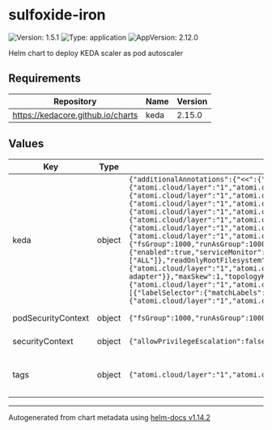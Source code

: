 # sulfoxide-iron

![Version: 1.5.1](https://img.shields.io/badge/Version-1.5.1-informational?style=flat-square) ![Type: application](https://img.shields.io/badge/Type-application-informational?style=flat-square) ![AppVersion: 2.12.0](https://img.shields.io/badge/AppVersion-2.12.0-informational?style=flat-square)

Helm chart to deploy KEDA scaler as pod autoscaler

## Requirements

| Repository | Name | Version |
|------------|------|---------|
| https://kedacore.github.io/charts | keda | 2.15.0 |

## Values

| Key | Type | Default | Description |
|-----|------|---------|-------------|
| keda | object | `{"additionalAnnotations":{"<<":{"atomi.cloud/layer":"1","atomi.cloud/platform":"sulfoxide","atomi.cloud/service":"iron"}},"additionalLabels":{"<<":{"atomi.cloud/layer":"1","atomi.cloud/platform":"sulfoxide","atomi.cloud/service":"iron"}},"podAnnotations":{"keda":{"<<":{"atomi.cloud/layer":"1","atomi.cloud/platform":"sulfoxide","atomi.cloud/service":"iron"},"atomi.cloud/module":"operator"},"metricsAdapter":{"<<":{"atomi.cloud/layer":"1","atomi.cloud/platform":"sulfoxide","atomi.cloud/service":"iron"},"atomi.cloud/module":"metrics-adapter"},"webhooks":{"<<":{"atomi.cloud/layer":"1","atomi.cloud/platform":"sulfoxide","atomi.cloud/service":"iron"},"atomi.cloud/module":"webhooks"}},"podLabels":{"keda":{"<<":{"atomi.cloud/layer":"1","atomi.cloud/platform":"sulfoxide","atomi.cloud/service":"iron"},"atomi.cloud/module":"operator"},"metricsAdapter":{"<<":{"atomi.cloud/layer":"1","atomi.cloud/platform":"sulfoxide","atomi.cloud/service":"iron"},"atomi.cloud/module":"metrics-adapter"},"webhooks":{"<<":{"atomi.cloud/layer":"1","atomi.cloud/platform":"sulfoxide","atomi.cloud/service":"iron"},"atomi.cloud/module":"webhooks"}},"podSecurityContext":{"<<":{"fsGroup":1000,"runAsGroup":1000,"runAsNonRoot":true,"runAsUser":1000}},"prometheus":{"metricServer":{"enabled":true,"serviceMonitor":{"enabled":true}},"operator":{"enabled":true,"serviceMonitor":{"enabled":true}},"webhooks":{"enabled":true,"serviceMonitor":{"enabled":true}}},"securityContext":{"<<":{"allowPrivilegeEscalation":false,"capabilities":{"drop":["ALL"]},"readOnlyRootFilesystem":true,"runAsGroup":1000,"runAsNonRoot":true,"runAsUser":1000}},"topologySpreadConstraints":{"metricsServer":[{"labelSelector":{"matchLabels":{"<<":{"atomi.cloud/layer":"1","atomi.cloud/platform":"sulfoxide","atomi.cloud/service":"iron"},"atomi.cloud/module":"metrics-adapter"}},"maxSkew":1,"topologyKey":"topology.kubernetes.io/zone","whenUnsatisfiable":"ScheduleAnyway"}],"operator":[{"labelSelector":{"matchLabels":{"<<":{"atomi.cloud/layer":"1","atomi.cloud/platform":"sulfoxide","atomi.cloud/service":"iron"},"atomi.cloud/module":"operator"}},"maxSkew":1,"topologyKey":"topology.kubernetes.io/zone","whenUnsatisfiable":"ScheduleAnyway"}],"webhooks":[{"labelSelector":{"matchLabels":{"<<":{"atomi.cloud/layer":"1","atomi.cloud/platform":"sulfoxide","atomi.cloud/service":"iron"},"atomi.cloud/module":"webhooks"}},"maxSkew":1,"topologyKey":"topology.kubernetes.io/zone","whenUnsatisfiable":"ScheduleAnyway"}]}}` | KEDA Configuration. See [Helm Config for KEDA](https://github.com/kedacore/charts/tree/main/keda). |
| podSecurityContext | object | `{"fsGroup":1000,"runAsGroup":1000,"runAsNonRoot":true,"runAsUser":1000}` | YAML Anchor for PodSecurityContext |
| securityContext | object | `{"allowPrivilegeEscalation":false,"capabilities":{"drop":["ALL"]},"readOnlyRootFilesystem":true,"runAsGroup":1000,"runAsNonRoot":true,"runAsUser":1000}` | YAML Anchor for SecurityContext |
| tags | object | `{"atomi.cloud/layer":"1","atomi.cloud/platform":"sulfoxide","atomi.cloud/service":"iron"}` | Kubernetes labels and annotations, following Service Tree |

----------------------------------------------
Autogenerated from chart metadata using [helm-docs v1.14.2](https://github.com/norwoodj/helm-docs/releases/v1.14.2)
